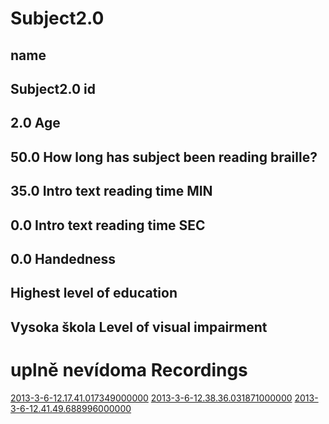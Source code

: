 Subject2.0
=======

name
-----
Subject2.0
id
-----
2.0
Age
-----
50.0
How long has subject been reading braille?
-----
35.0
Intro text reading time MIN
-----
0.0
Intro text reading time SEC
-----
0.0
Handedness
-----

Highest level of education
-----
Vysoka škola
Level of visual impairment
-----
uplně nevídoma
Recordings
===========
[2013-3-6-12.17.41.017349000000](2013-3-6-12.17.41.017349000000/Recording.md)
[2013-3-6-12.38.36.031871000000](2013-3-6-12.38.36.031871000000/Recording.md)
[2013-3-6-12.41.49.688996000000](2013-3-6-12.41.49.688996000000/Recording.md)
